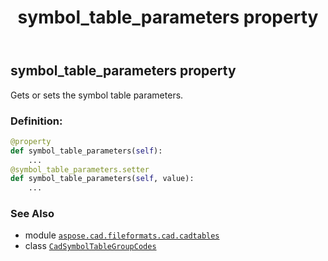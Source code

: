 ﻿---
title: symbol_table_parameters property
second_title: Aspose.CAD for Python via .NET API References
description: 
type: docs
weight: 210
url: /python-net/aspose.cad.fileformats.cad.cadtables/cadsymboltablegroupcodes/symbol_table_parameters/
is_root: false
---

## symbol_table_parameters property


Gets or sets the symbol table parameters.
### Definition:
```python
@property
def symbol_table_parameters(self):
    ...
@symbol_table_parameters.setter
def symbol_table_parameters(self, value):
    ...
```

### See Also
* module [`aspose.cad.fileformats.cad.cadtables`](../../)
* class [`CadSymbolTableGroupCodes`](/cad/python-net/aspose.cad.fileformats.cad.cadtables/cadsymboltablegroupcodes)
